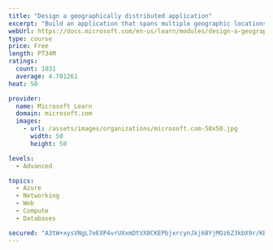```yaml
---
title: "Design a geographically distributed application"
excerpt: "Build an application that spans multiple geographic locations for high availability and resiliency."
webUrl: https://docs.microsoft.com/en-us/learn/modules/design-a-geographically-distributed-application/
type: course
price: Free
length: PT34M
ratings:
  count: 1031
  average: 4.701261
heat: 50

provider:
  name: Microsoft Learn
  domain: microsoft.com
  images:
    - url: /assets/images/organizations/microsoft.com-50x50.jpg
      width: 50
      height: 50

levels:
  - Advanced

topics:
  - Azure
  - Networking
  - Web
  - Compute
  - Databases

secured: "A3tW+xysVNgL7eEXP4vrUXxmDtVX8CKEPbjxrcynJkj68YjMOz6Z3kbX9r/KBzJcoUtKxj1hPXE07tjD/uEK3br8OxhmvxzzdLiEcBgvFiSXtZf6nBtG+kYEvhAwXfxNk52Fiz8CmhRb6MSRmQ0l0JvrhJGnxr0XszbDEoXSxPRRnmCuGJ+MJeYCrqXfAw9mSeIS0HsFspkkwC97EpDNGZCduZMYL4t4rqO5c1tH3WlQRu4ao9Al15k1xdTq2VVw2LtCxpef9Tq+74AJNeVYxjPuMP44N/b3HzcWKFIlVcu3Oy5GTP2oc5mnb5dBkQiYiqP4eBIsQSyCQoqGDRKBiGmAhrEbIYAMkziWJDQ5P5ondXlncbpw0ez+h5AkrXCyQcveHSeLSvNVn3l8p2/EFlVH6hqhRGFvzihD9Sl7/UM=;UIsBFFABtDSBqYabfnBjpA=="
---
```


